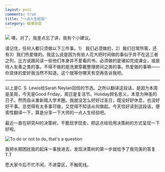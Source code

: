 ```yaml
---
layout: post
comments: true
title: "一点人生经验"
category: 疑难杂症
---
```


![](http://upload-images.jianshu.io/upload_images/19585-1eede171604c45ea.jpg?imageMogr2/auto-orient/strip%7CimageView2/2/w/1240)
噢，对了，我差点忘了讲，我有个小建议。

请记住，任何人都只须做以下三件事。1） 我们必须做的，2）我们日常所需，还有3）我们热爱做的。我这么说是因为有些人花大把时间做的事似乎并不在这三者之列，比方说跟风读一些他们本身并不爱看的书。必须做的是诸如完成课业，或是待人友善之类的事。不得不做的是洗漱穿戴整理房间之类的事。热爱做的事嘛——你具体的爱好我当然不知道。这个就等你哪天有空再告诉我吧。

---
以上是C. S. Lewis给Sarah Neylan回信的节选。之所以翻译这段话，是因为本周是圣周，今天是Good Friday，周日是复活节。Holiday顾名思义，本意为神圣的日子。然而自从重新踏入学术圈，我就没怎么好好过圣日，既没好好休息，也没好好干事。总觉得有太多事可做，又觉得不知该从何做起。今天恰好读到这段话，便索性翻译一下，算是分享一下大师的一点人生经验吧。

最近一直在研究AI的决策树，干脆现学现卖，把这点经验用决策树的方式呈现一下好啦。

![To do or not to do, that's a question](http://upload-images.jianshu.io/upload_images/19585-a2c5b558662b6c4a.png?imageMogr2/auto-orient/strip%7CimageView2/2/w/1240)

我把长期困扰我的起床一事放进去，发现决策树的第一步就给予了我完美的答复T.T 

愿大家今后不忙不闲，不进雷区，不触死线。
